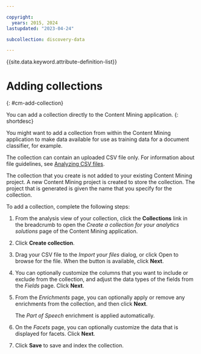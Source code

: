 ```yaml
---

copyright:
  years: 2015, 2024
lastupdated: "2023-04-24"

subcollection: discovery-data

---
```


{{site.data.keyword.attribute-definition-list}}

# Adding collections
{: #cm-add-collection}

You can add a collection directly to the Content Mining application.
{: shortdesc}

You might want to add a collection from within the Content Mining application to make data available for use as training data for a document classifier, for example.

The collection can contain an uploaded CSV file only. For information about file guidelines, see [Analyzing CSV files](/docs/discovery-data?topic=discovery-data-cm-csv-file).

The collection that you create is not added to your existing Content Mining project. A new Content Mining project is created to store the collection. The project that is generated is given the name that you specify for the collection.

To add a collection, complete the following steps:

1.  From the analysis view of your collection, click the **Collections** link in the breadcrumb to open the *Create a collection for your analytics solutions* page of the Content Mining application.

1.  Click **Create collection**.

1.  Drag your CSV file to the *Import your files* dialog, or click Open to browse for the file. When the button is available, click **Next**.

1.  You can optionally customize the columns that you want to include or exclude from the collection, and adjust the data types of the fields from the *Fields* page. Click **Next**.

1.  From the *Enrichments* page, you can optionally apply or remove any enrichments from the collection, and then click **Next**.

    The *Part of Speech* enrichment is applied automatically.

1.  On the *Facets* page, you can optionally customize the data that is displayed for facets. Click **Next**.

1.  Click **Save** to save and index the collection.
